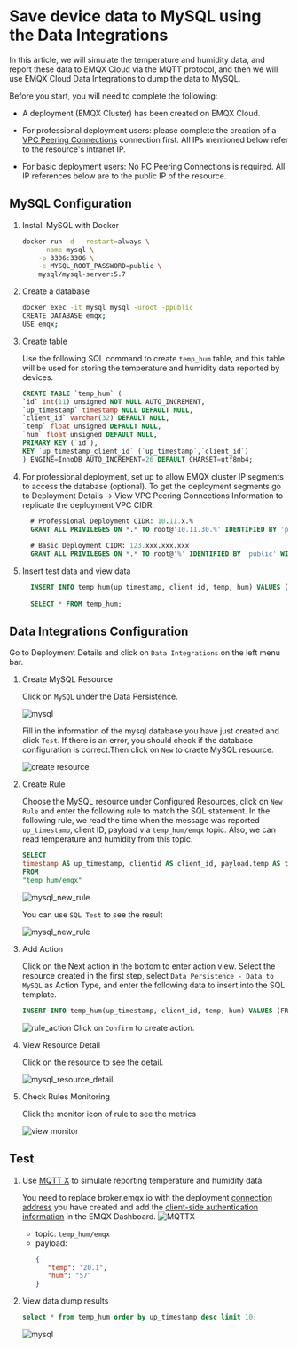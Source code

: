 # Save device data to MySQL using the Data Integrations

In this article, we will simulate the temperature and humidity data, and report these data to EMQX Cloud via the MQTT protocol, and then we will use EMQX Cloud Data Integrations to dump the data to MySQL.

Before you start, you will need to complete the following:

* A deployment (EMQX Cluster) has been created on EMQX Cloud.

* For professional deployment users: please complete the creation of a [VPC Peering Connections](../deployments/vpc_peering.md) connection first. All IPs mentioned below refer to the resource's intranet IP.

* For basic deployment users: No PC Peering Connections is required. All IP references below are to the public IP of the resource.

## MySQL Configuration

1. Install MySQL with Docker

   ```bash
   docker run -d --restart=always \
       --name mysql \
       -p 3306:3306 \
       -e MYSQL_ROOT_PASSWORD=public \
       mysql/mysql-server:5.7
   ```
2. Create a database

   ```bash
   docker exec -it mysql mysql -uroot -ppublic
   CREATE DATABASE emqx;
   USE emqx;
   ```

3. Create table
   
   Use the following SQL command to create `temp_hum` table, and this table will be used for storing the temperature and humidity data reported by devices.

    ```sql
    CREATE TABLE `temp_hum` (
    `id` int(11) unsigned NOT NULL AUTO_INCREMENT,
    `up_timestamp` timestamp NULL DEFAULT NULL,
    `client_id` varchar(32) DEFAULT NULL,
    `temp` float unsigned DEFAULT NULL,
    `hum` float unsigned DEFAULT NULL,
    PRIMARY KEY (`id`),
    KEY `up_timestamp_client_id` (`up_timestamp`,`client_id`)
    ) ENGINE=InnoDB AUTO_INCREMENT=26 DEFAULT CHARSET=utf8mb4;
    ```

5. For professional deployment, set up to allow EMQX cluster IP segments to access the database (optional). To get the deployment segments go to Deployment Details → View VPC Peering Connections Information to replicate the deployment VPC CIDR.

     ```sql
       # Professional Deployment CIDR: 10.11.x.%
       GRANT ALL PRIVILEGES ON *.* TO root@'10.11.30.%' IDENTIFIED BY 'public' WITH GRANT OPTION;
       
       # Basic Deployment CIDR: 123.xxx.xxx.xxx
       GRANT ALL PRIVILEGES ON *.* TO root@'%' IDENTIFIED BY 'public' WITH GRANT OPTION;
     ```

6. Insert test data and view data

   ```sql
     INSERT INTO temp_hum(up_timestamp, client_id, temp, hum) VALUES (FROM_UNIXTIME(1603963414), 'temp_hum-001', 19.1, 55);
     
     SELECT * FROM temp_hum;
   ```

## Data Integrations Configuration

Go to Deployment Details and click on `Data Integrations` on the left menu bar.

1. Create MySQL Resource

   Click on `MySQL` under the Data Persistence.

   ![mysql](./_assets/mysql.png)
 
   Fill in the information of the mysql database you have just created and click `Test`. If there is an error, you should check if the database configuration is correct.Then click on `New` to craete MySQL resource.

   ![create resource](./_assets/create_mysql_resource.png)

2. Create Rule

   Choose the MySQL resource under Configured Resources, click on `New Rule` and enter the following rule to match the SQL statement. In the following rule, we read the time when the message was reported `up_timestamp`, client ID, payload via `temp_hum/emqx` topic. Also, we can read temperature and humidity from this topic.

   ```sql
   SELECT
   timestamp AS up_timestamp, clientid AS client_id, payload.temp AS temp, payload.hum AS hum  
   FROM
   "temp_hum/emqx"
   ```
   
   ![mysql_new_rule](./_assets/mysql_new_rule.png)

   You can use `SQL Test` to see the result

   ![mysql_new_rule](./_assets/mysql_create_rule.png) 

3. Add Action

   Click on the Next action in the bottom to enter action view. Select the resource created in the first step, select `Data Persistence - Data to MySQL` as Action Type, and enter the following data to insert into the SQL template.

   ```sql
   INSERT INTO temp_hum(up_timestamp, client_id, temp, hum) VALUES (FROM_UNIXTIME(${up_timestamp}/1000), ${client_id}, ${temp}, ${hum}) 
   ```
   ![rule_action](./_assets/mysql_new_action.png)
   Click on `Confirm` to create action.

4. View Resource Detail

   Click on the resource to see the detail.

   ![mysql_resource_detail](./_assets/mysql_resource_detail.png)


5. Check Rules Monitoring

   Click the monitor icon of rule to see the metrics

   ![view monitor](./_assets/mysql_monitor.png)

## Test

1. Use [MQTT X](https://mqttx.app/) to simulate reporting temperature and humidity data

   You need to replace broker.emqx.io with the deployment [connection address](../deployments/view_deployment.md) you have created and add the [client-side authentication information](../deployments/auth.md) in the EMQX Dashboard.
   ![MQTTX](./_assets/mqttx_publish.png)
    - topic: `temp_hum/emqx`
    - payload:
      ```json
      {
         "temp": "20.1",
         "hum": "57"
      }
      ```

2. View data dump results
      ```sql
      select * from temp_hum order by up_timestamp desc limit 10;
      ```
   ![mysql](./_assets/mysql_query_result.png)

